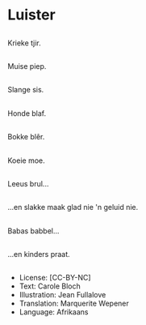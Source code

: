 # Luister

##
Krieke tjir.

##
Muise piep.

##
Slange sis.

##
Honde blaf.

##
Bokke blêr.

##
Koeie moe.

##
Leeus brul...

##
...en slakke maak glad
nie 'n geluid nie.

##
Babas babbel...

##
...en kinders praat.

##

##
* License: [CC-BY-NC]
* Text: Carole Bloch
* Illustration: Jean Fullalove
* Translation: Marquerite Wepener
* Language: Afrikaans

